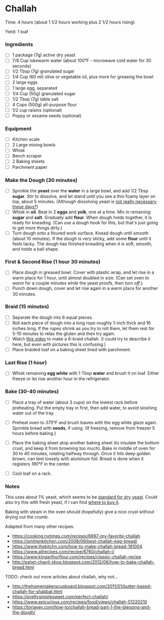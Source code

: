 # Challah

Time: 4 hours (about 1 1/2 hours working plus 2 1/2 hours rising)

Yield: 1 loaf

### Ingredients

* [ ] 1 package (7g) active dry yeast
* [ ] 7/8 Cup lukewarm water (about 100°F - microwave cold water for 30 seconds)
* [ ] 1/2 Tbsp (7g) granulated sugar
* [ ] 1/4 Cup (60 ml) olive or vegetable oil, plus more for greasing the bowl
* [ ] 2 large eggs
* [ ] 1 large egg, separated
* [ ] 1/4 Cup (50g) granulated sugar
* [ ] 1/2 Tbsp (7g) table salt
* [ ] 4 Cups (500g) all-purpose flour
* [ ] 1/2 cup raisins (optional)
* [ ] Poppy or sesame seeds (optional)

### Equipment

* [ ] Kitchen scale
* [ ] 2 Large mixing bowls
* [ ] Whisk
* [ ] Bench scraper
* [ ] 2 Baking sheets
* [ ] Parchment paper

### Make the Dough (30 minutes)

* [ ] Sprinkle the **yeast** over the **water** in a large bowl, and add 1/2 Tbsp **sugar**. Stir to dissolve, and let stand until you see a thin foamy layer on top, about 5 minutes. (Although dissolving yeast is [not really necessary these days?](https://blog.kingarthurflour.com/2015/09/25/active-dry-yeast/))
* [ ] Whisk in **oil**. Beat in 2 **eggs** and **yolk**, one at a time. Mix in remaining **sugar** and **salt**. Gradually add **flour**. When dough holds together, it is ready for kneading. (Can use a dough hook for this, but that's just going to get more things dirty.)
* [ ] Turn dough onto a floured work surface. Knead dough until smooth (about 10 minutes). If the dough is very sticky, add some **flour** until it feels tacky. The dough has finished kneading when it is soft, smooth, and holds a ball shape.

### First & Second Rise (1 hour 30 minutes)

* [ ] Place dough in greased bowl. Cover with plastic wrap, and let rise in a warm place for 1 hour, until almost doubled in size. (Can set oven to *warm* for a couple minutes while the yeast proofs, then turn *off*.)
* [ ] Punch down dough, cover and let rise again in a warm place for another 30 minutes.

### Braid (15 minutes)

* [ ] Separate the dough into 6 equal pieces.
* [ ] Roll each piece of dough into a long rope roughly 1-inch thick and 16 inches long. If the ropes shrink as you try to roll them, let them rest for 5-10 minutes to relax the gluten and then try again.
* [ ] Watch [this video](https://www.youtube.com/watch?v=22p3wIHLupc) to make a 6-braid challah. (I could try to describe it here, but even with pictures this is confusing.)
* [ ] Place braided loaf on a baking sheet lined with parchment.

### Last Rise (1 hour)

* [ ] Whisk remaining **egg white** with 1 Tbsp **water** and brush it on loaf. Either freeze or let rise another hour in the refrigerator.

### Bake (30-40 minutes)

* [ ] Place a tray of water (about 3 cups) on the lowest rack before preheating. Put the empty tray in first, then add water, to avoid sloshing water out of the tray.
* [ ] Preheat oven to *375°F* and brush loaves with the egg white glaze again. Sprinkle bread with **seeds**, if using. (If freezing, remove from freezer 5 hours before baking.)
* [ ] Place the baking sheet atop another baking sheet (to insulate the bottom crust, and keep it from browning too much). Bake in middle of oven for 30 to 40 minutes, rotating halfway through. Once it hits deep golden brown, can tent loosely with aluminum foil. Bread is done when it registers *190°F* in the center.
* [ ] Cool loaf on a rack.


### Notes

This uses about 1% yeast, which seems to be [standard for dry yeast](http://www.thefreshloaf.com/node/23085/yeast-percentages). Could also try this with fresh yeast, if I can find [where to buy it](https://food52.com/hotline/7533-where-should-i-buy-fresh-yeast).

Baking with steam in the oven should (hopefully) give a nice crust without drying out the crumb.

Adapted from many other recipes:
* https://cooking.nytimes.com/recipes/6697-my-favorite-challah
* https://smittenkitchen.com/2008/09/best-challah-egg-bread/
* https://www.thekitchn.com/how-to-make-challah-bread-181004
* https://www.allrecipes.com/recipe/6760/challah-i/
* https://www.kingarthurflour.com/recipes/classic-challah-recipe
* http://eshet-chayil-shop.blogspot.com/2012/06/how-to-bake-challah-bread.html

TODO: check out more articles about challah, why not...
* http://thehomemakerscupboard.blogspot.com/2011/01/butter-based-challah-for-shabbat.html
* https://prettysimplesweet.com/perfect-challah/
* https://www.epicurious.com/recipes/food/views/challah-51220210
* https://toriavey.com/how-to/challah-bread-part-1-the-blessing-and-the-dough/
